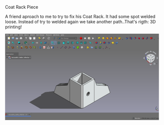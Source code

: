 Coat Rack Piece

A friend aproach to me to try to fix his Coat Rack. It had some spot welded loose. Instead of try to welded again we take another path..That's rigth: 3D printing!

![alt text](https://github.com/Imejpul/3DPrinting/blob/main/11_BaseBandeja3d/WoodPlatformBase.png "FreeCad View")
